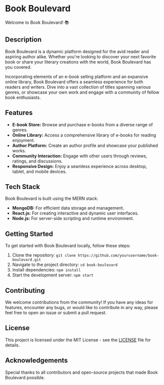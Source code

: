# Book Boulevard

Welcome to Book Boulevard! 📚

## Description

Book Boulevard is a dynamic platform designed for the avid reader and aspiring author alike. Whether you're looking to discover your next favorite book or share your literary creations with the world, Book Boulevard has you covered. 

Incorporating elements of an e-book selling platform and an expansive online library, Book Boulevard offers a seamless experience for both readers and writers. Dive into a vast collection of titles spanning various genres, or showcase your own work and engage with a community of fellow book enthusiasts.

## Features

- **E-book Store:** Browse and purchase e-books from a diverse range of genres.
- **Online Library:** Access a comprehensive library of e-books for reading enjoyment.
- **Author Platform:** Create an author profile and showcase your published works.
- **Community Interaction:** Engage with other users through reviews, ratings, and discussions.
- **Responsive Design:** Enjoy a seamless experience across desktop, tablet, and mobile devices.

## Tech Stack

Book Boulevard is built using the MERN stack:

- **MongoDB:** For efficient data storage and management.
- **React.js:** For creating interactive and dynamic user interfaces.
- **Node.js:** For server-side scripting and runtime environment.

## Getting Started

To get started with Book Boulevard locally, follow these steps:

1. Clone the repository: `git clone https://github.com/yourusername/book-boulevard.git`
2. Navigate to the project directory: `cd book-boulevard`
3. Install dependencies: `npm install`
4. Start the development server: `npm start`

## Contributing

We welcome contributions from the community! If you have any ideas for features, encounter any bugs, or would like to contribute in any way, please feel free to open an issue or submit a pull request.

## License

This project is licensed under the MIT License - see the [LICENSE](LICENSE) file for details.

## Acknowledgements

Special thanks to all contributors and open-source projects that made Book Boulevard possible.
